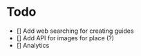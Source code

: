 # Todo
- [] Add web searching for creating guides
- [] Add API for images for place (?)
- [] Analytics